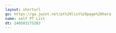 ```yaml
---
layout: shorturl
go: https://ga.jwint.net/pt%20list%20page%20here
name: self PT List
dt: 240503175203
---
```

